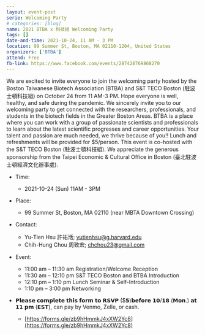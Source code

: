 ```yaml
---
layout: event-post
serie: Welcoming Party
# categories: [blog]
name: 2021 BTBA x 科技組 Welcoming Party
tags: []
date-and-time: 2021-10-24, 11 AM - 3 PM 
location: 99 Summer St, Boston, MA 02110-1204, United States
organizers: ['BTBA']
attend: Free
fb-link: https://www.facebook.com/events/287428769868270
---
```


We are excited to invite everyone to join the welcoming party hosted by the Boston Taiwanese Biotech Association (BTBA) and S&T TECO Boston (駐波士頓科技組) on October 24 from 11 AM-3 PM.
Hope everyone is well, healthy, and safe during the pandemic. We sincerely invite you to our welcoming party to get connected with the researchers, professionals, and students in the biotech fields in the Greater Boston Areas. BTBA is a place where you can work with a group of passionate scientists and professionals to learn about the latest scientific progresses and career opportunities. Your talent and passion are much needed, we thrive because of you!!
Lunch and refreshments will be provided for $5/person.
This event is co-hosted with the S&T TECO Boston (駐波士頓科技組). We appreciate the generous sponsorship from the Taipei Economic & Cultural Office in Boston (臺北駐波士頓經濟文化辦事處).

- Time:
    - 2021-10-24 (Sun) 11AM - 3PM
- Place:
    - 99 Summer St, Boston, MA 02110 (near MBTA Downtown Crossing)
- Contact:
    - Yu-Tien Hsu 許祐湉; yutienhsu@g.harvard.edu
    - Chih-Hung Chou 周致宏; chchou23@gmail.com
- Event:
    - 11:00 am – 11:30 am Registration/Welcome Reception
    - 11:30 am – 12:10 pm S&T TECO Boston and BTBA Introduction
    - 12:10 pm – 1:10 pm Lunch Seminar & Self-Introduction
    - 1:10 pm – 3:00 pm Networking

- 𝗣𝗹𝗲𝗮𝘀𝗲 𝗰𝗼𝗺𝗽𝗹𝗲𝘁𝗲 𝘁𝗵𝗶𝘀 𝗳𝗼𝗿𝗺 𝘁𝗼 𝗥𝗦𝗩𝗣 ($𝟱)𝗯𝗲𝗳𝗼𝗿𝗲 𝟭𝟬/𝟭𝟴 (𝗠𝗼𝗻.) 𝗮𝘁 𝟭𝟭 𝗽𝗺 (𝗘𝗦𝗧), can pay by Venmo, Zelle, or cash.
    - [https://forms.gle/zb9hHmmkJ4xXW2Yc8](https://forms.gle/zb9hHmmkJ4xXW2Yc8)
